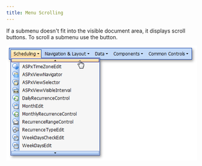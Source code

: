 ```yaml
---
title: Menu Scrolling
---
```

If a submenu doesn't fit into the visible document area, it displays scroll buttons. To scroll a submenu use the button.

![ASPxMenu_Scrolling](../../images/Img13300.png)